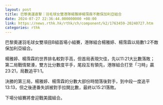 ```yaml
---
layout: post
title: 巴黎奧運直擊｜羽毛球女雙港隊楊雅婷楊霈霖不敵保加利亞組合
date: 2024-07-27 22:36:44.000000000 +08:00
link: https://news.rthk.hk/rthk/ch/component/k2/1763459-20240727.htm
categories: rthk
---
```


巴黎奧運羽毛球女雙項目B組首場小組賽，港隊組合楊雅婷、楊霈霖以局數1:2不敵保加利亞組合。

楊雅婷、楊霈霖的世界排名較對手高，但首局表現欠佳，先以11:21大比數落敗；第二局戰情緊湊，雙方比分數度平手，尾段互有領先，港隊組合打至「刁時」贏23:21，局數追平1:1。

決勝的第三局，楊雅婷、楊霈霖的分數大部份時間落後對手，到中段一度追平13:13，但之後連番失誤被對手拉開比數，最終以15:21落敗。

下場分組賽將會迎戰美國組合。
